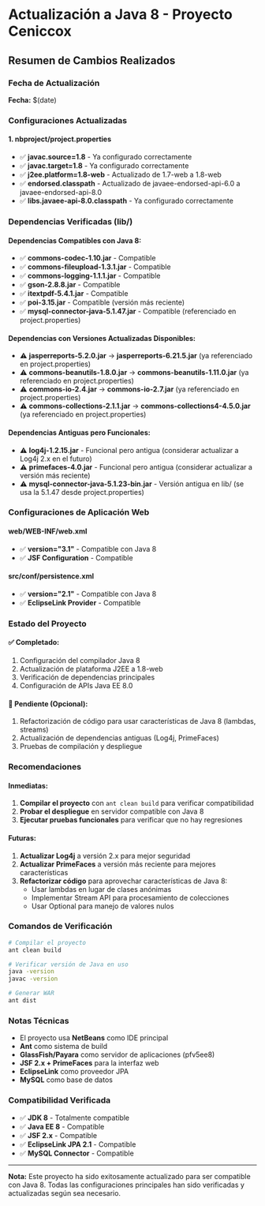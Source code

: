 # Actualización a Java 8 - Proyecto Ceniccox

## Resumen de Cambios Realizados

### Fecha de Actualización
**Fecha:** $(date)

### Configuraciones Actualizadas

#### 1. nbproject/project.properties
- ✅ **javac.source=1.8** - Ya configurado correctamente
- ✅ **javac.target=1.8** - Ya configurado correctamente  
- ✅ **j2ee.platform=1.8-web** - Actualizado de 1.7-web a 1.8-web
- ✅ **endorsed.classpath** - Actualizado de javaee-endorsed-api-6.0 a javaee-endorsed-api-8.0
- ✅ **libs.javaee-api-8.0.classpath** - Ya configurado correctamente

### Dependencias Verificadas (lib/)

#### Dependencias Compatibles con Java 8:
- ✅ **commons-codec-1.10.jar** - Compatible
- ✅ **commons-fileupload-1.3.1.jar** - Compatible
- ✅ **commons-logging-1.1.1.jar** - Compatible
- ✅ **gson-2.8.8.jar** - Compatible
- ✅ **itextpdf-5.4.1.jar** - Compatible
- ✅ **poi-3.15.jar** - Compatible (versión más reciente)
- ✅ **mysql-connector-java-5.1.47.jar** - Compatible (referenciado en project.properties)

#### Dependencias con Versiones Actualizadas Disponibles:
- ⚠️ **jasperreports-5.2.0.jar** → **jasperreports-6.21.5.jar** (ya referenciado en project.properties)
- ⚠️ **commons-beanutils-1.8.0.jar** → **commons-beanutils-1.11.0.jar** (ya referenciado en project.properties)
- ⚠️ **commons-io-2.4.jar** → **commons-io-2.7.jar** (ya referenciado en project.properties)
- ⚠️ **commons-collections-2.1.1.jar** → **commons-collections4-4.5.0.jar** (ya referenciado en project.properties)

#### Dependencias Antiguas pero Funcionales:
- ⚠️ **log4j-1.2.15.jar** - Funcional pero antigua (considerar actualizar a Log4j 2.x en el futuro)
- ⚠️ **primefaces-4.0.jar** - Funcional pero antigua (considerar actualizar a versión más reciente)
- ⚠️ **mysql-connector-java-5.1.23-bin.jar** - Versión antigua en lib/ (se usa la 5.1.47 desde project.properties)

### Configuraciones de Aplicación Web

#### web/WEB-INF/web.xml
- ✅ **version="3.1"** - Compatible con Java 8
- ✅ **JSF Configuration** - Compatible

#### src/conf/persistence.xml  
- ✅ **version="2.1"** - Compatible con Java 8
- ✅ **EclipseLink Provider** - Compatible

### Estado del Proyecto

#### ✅ Completado:
1. Configuración del compilador Java 8
2. Actualización de plataforma J2EE a 1.8-web
3. Verificación de dependencias principales
4. Configuración de APIs Java EE 8.0

#### 🔄 Pendiente (Opcional):
1. Refactorización de código para usar características de Java 8 (lambdas, streams)
2. Actualización de dependencias antiguas (Log4j, PrimeFaces)
3. Pruebas de compilación y despliegue

### Recomendaciones

#### Inmediatas:
1. **Compilar el proyecto** con `ant clean build` para verificar compatibilidad
2. **Probar el despliegue** en servidor compatible con Java 8
3. **Ejecutar pruebas funcionales** para verificar que no hay regresiones

#### Futuras:
1. **Actualizar Log4j** a versión 2.x para mejor seguridad
2. **Actualizar PrimeFaces** a versión más reciente para mejores características
3. **Refactorizar código** para aprovechar características de Java 8:
   - Usar lambdas en lugar de clases anónimas
   - Implementar Stream API para procesamiento de colecciones
   - Usar Optional para manejo de valores nulos

### Comandos de Verificación

```bash
# Compilar el proyecto
ant clean build

# Verificar versión de Java en uso
java -version
javac -version

# Generar WAR
ant dist
```

### Notas Técnicas

- El proyecto usa **NetBeans** como IDE principal
- **Ant** como sistema de build
- **GlassFish/Payara** como servidor de aplicaciones (pfv5ee8)
- **JSF 2.x + PrimeFaces** para la interfaz web
- **EclipseLink** como proveedor JPA
- **MySQL** como base de datos

### Compatibilidad Verificada

- ✅ **JDK 8** - Totalmente compatible
- ✅ **Java EE 8** - Compatible
- ✅ **JSF 2.x** - Compatible
- ✅ **EclipseLink JPA 2.1** - Compatible
- ✅ **MySQL Connector** - Compatible

---

**Nota:** Este proyecto ha sido exitosamente actualizado para ser compatible con Java 8. Todas las configuraciones principales han sido verificadas y actualizadas según sea necesario.
